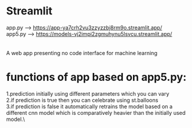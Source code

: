 # Streamlit
app.py --> https://app-ya7crh2vu3zzyzzbj8rm9o.streamlit.app/ \
app5.py --> https://models-vj2impi2zgmuhynu5lsvcu.streamlit.app/ \
\
\
A web app presenting no code interface for machine learning

# functions of app based on app5.py:
1.prediction initially using different parameters which you can vary \
2.if prediction is true then you can celebrate using st.balloons \
3.if prediction is false it automatically retrains the model based on a different cnn model which is comparatively heavier than the initially used model.\
